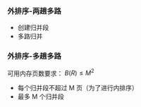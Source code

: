 ### 外排序-两趟多路
- 创建归并段
- 多路归并

### 外排序-多趟多路
可用内存页数要求： $B(R)\leq M^2$
- 每个归并段不超过 M 页（为了进行内排序）
- 最多 M 个归并段